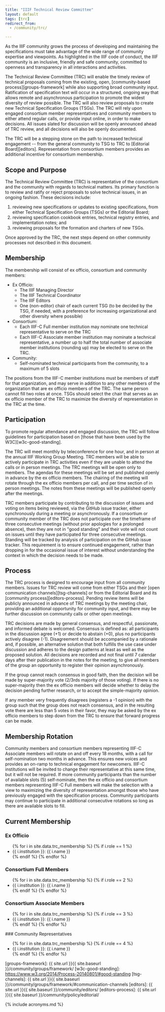```yaml
---
title: "IIIF Technical Review Committee"
layout: default
tags: [trc]
redirect_from:
  - /community/trc/

---
```


As the IIIF community grows the process of developing and maintaining the specifications must take advantage of the wide range of community expertise and viewpoints. As highlighted in the IIIF code of conduct, the IIIF community is an inclusive, friendly and safe community, committed to openness and transparency in all interactions and activities.

The Technical Review Committee (TRC) will enable the timely review of technical proposals coming from the existing, open, [community-based process][groups-framework] while also supporting broad community input. Ratification of specification text will occur in a structured, ongoing way that allows remote and asynchronous participation to promote the widest diversity of review possible. The TRC will also review proposals to create new Technical Specification Groups (TSGs). The TRC will rely upon engaged consortium member representatives and community members to either attend regular calls, or provide input online, in order to make decisions. All issues slated for discussion will be openly announced ahead of TRC review, and all decisions will also be openly documented.

The TRC will be a stepping stone on the path to increased technical engagement -- from the general community to TSG to TRC to [Editorial Board][editors]. Representation from consortium members provides an additional incentive for consortium membership.

## Scope and Purpose

The Technical Review Committee (TRC) is representative of the consortium and the community with regards to technical matters. Its primary function is to review and ratify or reject proposals to solve technical issues, in an ongoing fashion. These decisions include:
  1. reviewing new specifications or updates to existing specifications, from either Technical Specification Groups (TSGs) or the Editorial Board;
  2. reviewing specification cookbook entries, technical registry entries, and implementation notes; and
  3. reviewing proposals for the formation and charters of new TSGs.

Once approved by the TRC, the next steps depend on other community processes not described in this document.

## Membership

The membership will consist of ex officio, consortium and community members:

* Ex Officio:
  * The IIIF Managing Director
  * The IIIF Technical Coordinator
  * The IIIF Editors
  * One (non-editor) chair of each current TSG (to be decided by the TSG, if needed, with a preference for increasing organizational and other diversity where possible)
* Consortium:
  * Each IIIF-C Full member institution may nominate one technical representative to serve on the TRC
  * Each IIIF-C Associate member institution may nominate a technical representative, a number up to half the total number of associate member institutions (rounding up) may be elected to serve on the TRC.
* Community:
  * Self-nominated technical participants from the community, to a maximum of 5 slots

The positions from the IIIF-C member institutions must be members of staff for that organization, and may serve in addition to any other members of the organization that are ex officio members of the TRC. The same person cannot fill two roles at once. TSGs should select the chair that serves as an ex officio member of the TRC to maximize the diversity of representation in the TRC at the time.

## Participation

To promote regular attendance and engaged discussion, the TRC will follow guidelines for participation based on [those that have been used by the W3C][w3c-good-standing].

The TRC will meet monthly by teleconference for one hour, and in person at the annual IIIF Working Group Meeting. TRC members will be able to actively participate in TRC activities even if they are unable to attend the calls or in person meetings. The TRC meetings will be open only to members. The agendas for these meetings will be set and published openly in advance by the ex officio members. The chairing of the meeting will rotate through the ex officio members per call, and per time section of in person meetings. The notes from these meetings will be published openly after the meetings.

TRC members participate by contributing to the discussion of issues and voting on items being reviewed, via the GitHub issue tracker, either synchronously during a meeting or asynchronously. If a consortium or community member of the TRC does not participate over the timeframe of three consecutive meetings (without prior apologies for a prolonged absence), then they are not in "good standing" and their vote will not count on issues until they have participated for three consecutive meetings. Standing will be tracked by analysis of participation on the GitHub issue tracker. This requirement is to ensure continued engagement, rather than dropping in for the occasional issue of interest without understanding the context in which the decision needs to be made.

## Process

The TRC process is designed to encourage input from all community members. Issues for TRC review will come from either TSGs and their [open communication channels][tsg-channels] or from the Editorial Board and its [community process][editors-process]. Pending review items will be publicly announced in advance of TRC meetings by the meeting chair, providing an additional opportunity for community input, and there may be further discussion on community calls or other open meetings.

TRC decisions are made by general consensus, and respectful, passionate, and informed debate is welcomed. Consensus is defined as: all participants in the discussion agree (+1) or decide to abstain (+0), plus no participants actively disagree (-1).  Disagreement should be accompanied by a rationale and, if possible, an alternative solution that both fulfills the use case under discussion and adheres to the design patterns at least as well as the proposed solution. All decisions are recorded and not final until 7 calendar days after their publication in the notes for the meeting, to give all members of the group an opportunity to register their opinion asynchronously.

If the group cannot reach consensus in good faith, then the decision will be made by super-majority vote (2/3rds majority of those voting). If there is no super-majority then the ex officio members will decide whether to delay the decision pending further research, or to accept the simple-majority opinion.

If any member very frequently disagrees (registers a -1 opinion) with the group such that the group does not reach consensus, and in the resulting vote there are less than 5 votes in their favor, they may be asked by the ex officio members to step down from the TRC to ensure that forward progress can be made.

## Membership Rotation

Community members and consortium members representing IIIF-C Associate members will rotate on and off every 18 months, with a call for self-nomination two months in advance. This ensures new voices and provides an on-ramp to technical engagement for newcomers. IIIF-C institutions will be invited to change their representative at this same time, but it will not be required.  If more community participants than the number of available slots (5) self-nominate, then the ex officio and consortium members representing IIIF-C Full members will make the selection with a view to maximizing the diversity of representation amongst those who have previously engaged with the specification process. Community participants may continue to participate in additional consecutive rotations so long as there are available slots to fill.

## Current Membership

### Ex Officio
<ul>
{% for i in site.data.trc_membership %}
    {% if i.role == 1 %}
  <li>
        {{ i.institution }}: {{ i.name }}
  </li>
    {% endif %}
{% endfor %}
</ul>

### Consortium Full Members
<ul>
{% for i in site.data.trc_membership %}
    {% if i.role == 2 %}
  <li>
        {{ i.institution }}: {{ i.name }}
  </li>
    {% endif %}
{% endfor %}
</ul>

### Consortium Associate Members
<ul>
{% for i in site.data.trc_membership %}
    {% if i.role == 3 %}
  <li>
        {{ i.institution }}: {{ i.name }}
  </li>
    {% endif %}
{% endfor %}
</ul>
### Community Representatives
<ul>
{% for i in site.data.trc_membership %}
    {% if i.role == 4 %}
  <li>
        {{ i.institution }}: {{ i.name }}
  </li>
    {% endif %}
{% endfor %}
</ul>



[groups-framework]: {{ site.url }}{{ site.baseurl }}/community/groups/framework/
[w3c-good-standing]: https://www.w3.org/2014/Process-20140801/#good-standing
[tsg-channels]: {{ site.url }}{{ site.baseurl }}/community/groups/framework/#communication-channels
[editors]: {{ site.url }}{{ site.baseurl }}/community/editors/
[editors-process]: {{ site.url }}{{ site.baseurl }}/community/policy/editorial/

{% include acronyms.md %}
